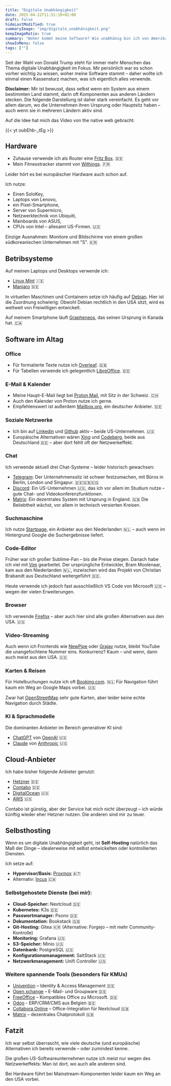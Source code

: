 ```yaml
---
title: "Digitale Unabhängigkeit"
date: 2025-04-22T11:51:19+02:00
draft: false
hideLastModified: true
summaryImage: "img/digitale_unabhänigkeit.png"
keepImageRatio: true
summary: "Woher kommt meine Software? Wie unabhänig bin ich von Amerikanischen Unternehmen?"
showInMenu: false
tags: [""]
---
```


Seit der Wahl von Donald Trump steht für immer mehr Menschen das Thema digitale Unabhängigkeit im Fokus.
Mir persönlich war es schon vorher wichtig zu wissen, woher meine Software stammt – daher wollte ich einmal einen Kassensturz machen, was ich eigentlich alles verwende.


**Disclaimer:** Mir ist bewusst, dass selbst wenn ein System aus einem bestimmten Land stammt, darin oft Komponenten aus anderen Ländern stecken. Die folgende Darstellung ist daher stark vereinfacht. Es geht vor allem darum, wo die Unternehmen ihren Ursprung oder Hauptsitz haben – auch wenn sie in mehreren Ländern aktiv sind.


Auf die Idee hat mich das Video von the native web gebracht:

{{< yt oubEhb-_tEg >}}

## Hardware

- Zuhause verwende ich als Router eine [Fritz Box](https://fritz.com/). 🇩🇪
- Mein Fitnesstracker stammt von [Withings](https://www.withings.com/de/de/). 🇫🇷

Leider hört es bei europäischer Hardware auch schon auf.

Ich nutze:
  - Einen SoloKey,
  - Laptops von Lenovo,
  - ein Pixel-Smartphone,
  - Server von Supermicro,
  - Netzwerktechnik von Ubiquiti,
  - Mainboards von ASUS,
  - CPUs von Intel – allesamt US-Firmen. 🇺🇸

Einzige Ausnahmen: Monitore und Bildschirme von einem großen südkoreanischen Unternehmen mit "S". 🇰🇷

## Betribsysteme
Auf meinen Laptops und Desktops verwende ich:
  - [Linux Mint](https://www.linuxmint.com/) 🇮🇪
  - [Manjaro](https://manjaro.org/) 🇩🇪

In virtuellen Maschinen und Containern setze ich häufig auf [Debian](https://www.debian.org/).
Hier ist die Zuordnung schwierig: Obwohl Debian rechtlich in den USA sitzt, wird es weltweit von Freiwilligen entwickelt.

Auf meinem Smartphone läuft [Grapheneos](https://grapheneos.org/), das seinen Ursprung in Kanada hat. 🇨🇦

## Software im Altag

### Office
  - Für formatierte Texte nutze ich [Overleaf](https://www.overleaf.com). 🇬🇧
  - Für Tabellen verwende ich gelegentlich [LibreOffice](https://www.libreoffice.org). 🇩🇪

### E-Mail & Kalender
  - Meine Haupt-E-Mail liegt bei [Proton Mail](https://proton.me/), mit Sitz in der Schweiz. 🇨🇭
  - Auch den Kalender von Proton nutze ich gerne.
  - Empfehlenswert ist außerdem [Mailbox.org](https://mailbox.org/en/), ein deutscher Anbieter. 🇩🇪

### Soziale Netzwerke
  - Ich bin auf [Linkedin](https://www.linkedin.com) und [Github](https://github.com/) aktiv – beide US-Unternehmen. 🇺🇸
  - Europäische Alternativen wären [Xing](https://www.xing.com/) und [Codeberg](https://codeberg.org), beide aus Deutschland 🇩🇪 – aber dort fehlt oft der Netzwerkeffekt.

### Chat
Ich verwende aktuell drei Chat-Systeme – leider historisch gewachsen:

  - [Telegram](https://telegram.org/): Der Unternehmenssitz ist schwer festzumachen, mit Büros in Berlin, London und Singapur. 🇩🇪🇬🇧🇸🇬
  - [Discord](https://discord.com/): Ein US-Unternehmen 🇺🇸, das ich vor allem im Studium nutze – gute Chat- und Videokonferenzfunktionen.
  - [Matrix](https://matrix.org/): Ein dezentrales System mit Ursprung in England. 🇬🇧 Die Beliebtheit wächst, vor allem in technisch versierten Kreisen.

### Suchmaschine
Ich nutze [Startpage](https://www.startpage.com/), ein Anbieter aus den Niederlanden 🇳🇱 – auch wenn im Hintergrund Google die Suchergebnisse liefert.

### Code-Editor
Früher war ich großer Sublime-Fan – bis die Preise stiegen.
Danach habe ich viel mit [Vim](https://github.com/vim/vim) gearbeitet.
Der ursprüngliche Entwickler, Bram Moolenaar, kam aus den Niederlanden 🇳🇱, inzwischen wird das Projekt von Christian Brabandt aus Deutschland weitergeführt 🇩🇪.

Heute verwende ich jedoch fast ausschließlich VS Code von Microsoft 🇺🇸 – wegen der vielen Erweiterungen.

### Browser
Ich verwende [Firefox](https://www.mozilla.org/en-US/firefox/new/) – aber auch hier sind alle großen Alternativen aus den USA. 🇺🇸

### Video-Streaming
Auch wenn ich Frontends wie [NewPipe](https://github.com/TeamNewPipe/NewPipe) oder [Grajay](https://grayjay.app/) nutze, bleibt YouTube die unangefochtene Nummer eins.
Konkurrenz? Kaum – und wenn, dann auch meist aus den USA. 🇺🇸

### Karten & Reisen
Für Hotelbuchungen nutze ich oft [Booking.com](https://www.booking.com/). 🇳🇱
Für Navigation führt kaum ein Weg an Google Maps vorbei. 🇺🇸

Zwar hat [OpenStreetMap](https://www.openstreetmap.org) sehr gute Karten, aber leider keine echte Navigation durch Städte.

### KI & Sprachmodelle
Die dominanten Anbieter im Bereich generativer KI sind:
  - [ChatGPT](chatgpt.com) von [OpenAI](https://openai.com/) 🇺🇸
  - [Claude](https://claude.ai) von [Anthropic](https://www.anthropic.com/) 🇺🇸


## Cloud-Anbieter
Ich habe bisher folgende Anbieter genutzt:
  - [Hetzner](https://www.hetzner.com/) 🇩🇪
  - [Contabo](https://contabo.com/) 🇩🇪
  - [DigitalOcean](https://www.digitalocean.com) 🇺🇸
  - [AWS](https://aws.amazon.com/) 🇺🇸

Contabo ist günstig, aber der Service hat mich nicht überzeugt – ich würde künftig wieder eher Hetzner nutzen.
Die anderen sind mir zu teuer.

## Selbsthosting
Wenn es um digitale Unabhängigkeit geht, ist **Self-Hosting** natürlich das Maß der Dinge – idealerweise mit selbst entwickelten oder kontrollierten Diensten.

Ich setze auf:
  - **Hypervisor/Basis:** [Proxmox](https://www.proxmox.com/en/) 🇦🇹
  - Alternativ: [Incus](https://github.com/lxc/incus) 🇨🇦

### Selbstgehostete Dienste (bei mir):

  - **Cloud-Speicher:** Nextcloud 🇩🇪
  - **Kubernetes:** K3s 🇩🇪
  - **Passwortmanager:** Psono 🇩🇪
  - **Dokumentation:** Bookstack 🇬🇧
  - **Git-Hosting:** Gitea 🇰🇷 (Alternative: Forgejo – mit mehr Community-Kontrolle)
  - **Monitoring:** Grafana 🇺🇸
  - **S3-Speicher:** Minio 🇺🇸
  - **Datenbank:** PostgreSQL 🇺🇸
  - **Konfigurationsmanagement:** SaltStack 🇺🇸
  - **Netzwerkmanagement:** Unifi Controller 🇺🇸

### Weitere spannende Tools (besonders für KMUs)

  - [Univention](https://www.univention.com) – Identity & Access Management 🇩🇪
  - [Open xchange](https://www.open-xchange.com) – E-Mail- und Groupware 🇩🇪
  - [FreeOffice](https://www.freeoffice.com) – Kompatibles Office zu Microsoft. 🇩🇪
  - [Odoo](https://www.odoo.com/) - ERP/CRM/CMS aus Belgien 🇧🇪
  - [Collabora Online](https://www.collaboraonline.com) – Office-Integration für Nextcloud 🇬🇧
  - [Matrix](https://matrix.org/) – dezentrales Chatprotokoll 🇬🇧


## Fatzit
Ich war selbst überrascht, wie viele deutsche (und europäische) Alternativen ich bereits verwende – oder zumindest kenne.

Die großen US-Softwareunternehmen nutze ich meist nur wegen des Netzwerkeffekts: Man ist dort, wo auch alle anderen sind.

Bei Hardware führt bei Mainstream-Komponenten leider kaum ein Weg an den USA vorbei.

